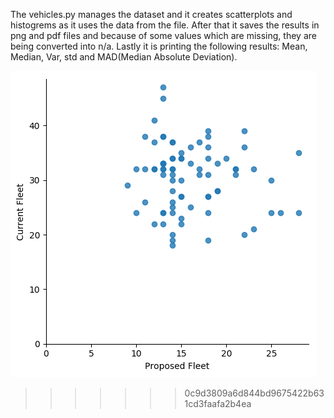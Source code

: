 The vehicles.py manages the dataset and it creates scatterplots and histogrems as it uses the data from the file. After that it saves the results in png and pdf files and because of some values which are missing, they are being converted into n/a. Lastly it is printing the following results: Mean, Median, Var, std and MAD(Median Absolute Deviation). 

![logo](./veh_scaterplot.png?raw=true)
>>>>>>> 0c9d3809a6d844bd9675422b631cd3faafa2b4ea
